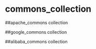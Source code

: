 # commons_collection
##apache_commons collection


##google_commons collection


##alibaba_commons collection

